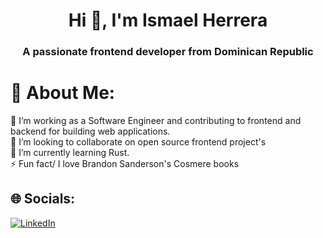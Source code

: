 
<h1 align="center">Hi 👋, I'm Ismael Herrera</h1>
<h3 align="center">A passionate frontend developer from Dominican Republic</h3>


# 💫 About Me:
🔭 I’m working as a Software Engineer and contributing to frontend and backend for building web applications.<br>👯 I’m looking to collaborate on open source frontend project's<br>🌱 I’m currently learning Rust.<br>⚡ Fun fact/ I love Brandon Sanderson's Cosmere books


## 🌐 Socials:
[![LinkedIn](https://img.shields.io/badge/LinkedIn-%230077B5.svg?logo=linkedin&logoColor=white)](https://linkedin.com/in/https://www.linkedin.com/in/ismael-herrera-9475ba1b9/) 



<!-- Proudly created with GPRM ( https://gprm.itsvg.in ) -->
